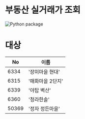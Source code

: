 # 부동산 실거래가 조회
![Python package](https://github.com/0Ams/crawler-land/workflows/Python%20package/badge.svg)

# 대상

|No|이름|
|--|--|
|6334|'장미마을 현대'|
|6315|'매화마을 2단지'|
|6339|'야탑 벽산'|
|6360|'청라한솔'|
|50369|'정자 정든마을'|